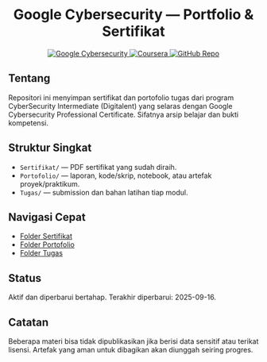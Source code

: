 

<h1 align="center">Google Cybersecurity — Portfolio & Sertifikat</h1>

<p align="center">
	<a href="https://grow.google/certificates/cybersecurity/">
		<img alt="Google Cybersecurity" src="https://img.shields.io/badge/Google%20Cybersecurity-Professional%20Certificate-4285F4?logo=google&logoColor=white" />
	</a>
	<a href="https://www.coursera.org/professional-certificates/google-cybersecurity">
		<img alt="Coursera" src="https://img.shields.io/badge/Coursera-Partner-2A73CC?logo=coursera&logoColor=white" />
	</a>
	<a href="https://github.com/MuchTrie/Google-Cybersecurity">
		<img alt="GitHub Repo" src="https://img.shields.io/badge/GitHub-Repository-181717?logo=github&logoColor=white" />
	</a>
</p>

## Tentang
Repositori ini menyimpan sertifikat dan portofolio tugas dari program CyberSecurity Intermediate (Digitalent) yang selaras dengan Google Cybersecurity Professional Certificate. Sifatnya arsip belajar dan bukti kompetensi.

## Struktur Singkat
- `Sertifikat/` — PDF sertifikat yang sudah diraih.
- `Portofolio/` — laporan, kode/skrip, notebook, atau artefak proyek/praktikum.
- `Tugas/` — submission dan bahan latihan tiap modul.

## Navigasi Cepat
- [Folder Sertifikat](./Sertifikat/)
- [Folder Portofolio](./Portofolio/)
- [Folder Tugas](./Tugas/)

## Status
Aktif dan diperbarui bertahap. Terakhir diperbarui: 2025-09-16.

## Catatan
Beberapa materi bisa tidak dipublikasikan jika berisi data sensitif atau terikat lisensi. Artefak yang aman untuk dibagikan akan diunggah seiring progres.
